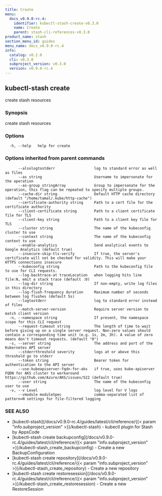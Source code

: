 ```yaml
---
title: Create
menu:
  docs_v0.9.0-rc.4:
    identifier: kubectl-stash-create-v0.3.0
    name: Create
    parent: stash-cli-references-v0.3.0
product_name: stash
section_menu_id: guides
menu_name: docs_v0.9.0-rc.4
info:
  catalog: v0.2.0
  cli: v0.3.0
  subproject_version: v0.3.0
  version: v0.9.0-rc.4
---
```


## kubectl-stash create

create stash resources

### Synopsis

create stash resources

### Options

```
  -h, --help   help for create
```

### Options inherited from parent commands

```
      --alsologtostderr                  log to standard error as well as files
      --as string                        Username to impersonate for the operation
      --as-group stringArray             Group to impersonate for the operation, this flag can be repeated to specify multiple groups.
      --cache-dir string                 Default HTTP cache directory (default "/home/tamal/.kube/http-cache")
      --certificate-authority string     Path to a cert file for the certificate authority
      --client-certificate string        Path to a client certificate file for TLS
      --client-key string                Path to a client key file for TLS
      --cluster string                   The name of the kubeconfig cluster to use
      --context string                   The name of the kubeconfig context to use
      --enable-analytics                 Send analytical events to Google Analytics (default true)
      --insecure-skip-tls-verify         If true, the server's certificate will not be checked for validity. This will make your HTTPS connections insecure
      --kubeconfig string                Path to the kubeconfig file to use for CLI requests.
      --log-backtrace-at traceLocation   when logging hits line file:N, emit a stack trace (default :0)
      --log-dir string                   If non-empty, write log files in this directory
      --log-flush-frequency duration     Maximum number of seconds between log flushes (default 5s)
      --logtostderr                      log to standard error instead of files
      --match-server-version             Require server version to match client version
  -n, --namespace string                 If present, the namespace scope for this CLI request
      --request-timeout string           The length of time to wait before giving up on a single server request. Non-zero values should contain a corresponding time unit (e.g. 1s, 2m, 3h). A value of zero means don't timeout requests. (default "0")
  -s, --server string                    The address and port of the Kubernetes API server
      --stderrthreshold severity         logs at or above this threshold go to stderr
      --token string                     Bearer token for authentication to the API server
      --use-kubeapiserver-fqdn-for-aks   if true, uses kube-apiserver FQDN for AKS cluster to workaround https://github.com/Azure/AKS/issues/522 (default true)
      --user string                      The name of the kubeconfig user to use
  -v, --v Level                          log level for V logs
      --vmodule moduleSpec               comma-separated list of pattern=N settings for file-filtered logging
```

### SEE ALSO

* [kubectl-stash](/docs/v0.9.0-rc.4/guides/latest/cli/reference/{{< param "info.subproject_version" >}}/kubectl-stash)	 - kubectl plugin for Stash by AppsCode
* [kubectl-stash create backupconfig](/docs/v0.9.0-rc.4/guides/latest/cli/reference/{{< param "info.subproject_version" >}}/kubectl-stash_create_backupconfig)	 - Create a new BackupConfiguration
* [kubectl-stash create repository](/docs/v0.9.0-rc.4/guides/latest/cli/reference/{{< param "info.subproject_version" >}}/kubectl-stash_create_repository)	 - Create a new repository
* [kubectl-stash create restoresession](/docs/v0.9.0-rc.4/guides/latest/cli/reference/{{< param "info.subproject_version" >}}/kubectl-stash_create_restoresession)	 - Create a new RestoreSession

